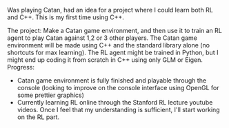 Was playing Catan, had an idea for a project where I could learn both RL and C++.  This is my first time using C++.

The project: Make a Catan game environment, and then use it to train an RL agent to play Catan against 1,2 or 3 other players.
The Catan game environment will be made using C++ and the standard library alone (no shortcuts for max learning).
The RL agent might be trained in Python, but I might end up coding it from scratch in C++ using only GLM or Eigen.
Progress:
- Catan game environment is fully finished and playable through the console (looking to improve on the console interface using OpenGL for some prettier graphics)
- Currently learning RL online through the Stanford RL lecture youtube videos. Once I feel that my understanding is sufficient, I'll start working on the RL part.


